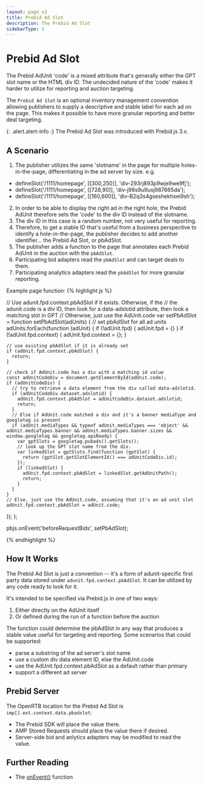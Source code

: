 ```yaml
---
layout: page_v2
title: Prebid Ad Slot
description: The Prebid Ad Slot
sidebarType: 1
---
```


# Prebid Ad Slot

The Prebid AdUnit 'code' is a mixed attribute that's generally either the GPT slot name or the HTML div ID. The undecided nature of the 'code' makes it harder to utilize for reporting and auction targeting.

The `Prebid Ad Slot` is an optional inventory management convention allowing publishers to supply a descriptive and stable label for each ad on the page. This makes it possible to have more granular reporting and better deal targeting.

{: .alert.alert-info :}
The Prebid Ad Slot was introduced with Prebid.js 3.x.

## A Scenario

1. The publisher utilizes the same 'slotname' in the page for multiple holes-in-the-page, differentiating in the ad server by size. e.g.
- defineSlot('/1111/homepage', [[300,250]], 'div-293rj893p9wje9we9fj');
- defineSlot('/1111/homepage', [[728,90]], 'div-j98s9u9usj987665da');
- defineSlot('/1111/homepage', [[160,600]], 'div-B2q3s4gseshekhsei9sh');
2. In order to be able to display the right ad in the right hole, the Prebid AdUnit therefore sets the 'code' to the div ID instead of the slotname.
3. The div ID in this case is a random number, not very useful for reporting.
4. Therefore, to get a stable ID that's useful from a business perspective to identify a hole-in-the-page, the publisher
decides to add another identifier... the Prebid Ad Slot, or pbAdSlot.
5. The publisher adds a function to the page that annotates each Prebid AdUnit in the auction with the `pbAdSlot`.
6. Participating bid adapters read the `pbAdSlot` and can target deals to them.
7. Participating analytics adapters read the `pbAdSlot` for more granular reporting.

Example page function:
{% highlight js %}

// Use adunit.fpd.context.pbAdSlot if it exists. Otherwise, if the 
// the adunit.code is a div ID, then look for a data-adslotid attribute, then look a matching slot in GPT
// Otherwise, just use the AdUnit.code
var setPbAdSlot = function setPbAdSlot(adUnits) {
  // set pbAdSlot for all ad units
  adUnits.forEach(function (adUnit) {
    if (!adUnit.fpd) {
      adUnit.fpd = {}
    }
    if (!adUnit.fpd.context) {
      adUnit.fpd.context = {};
    }

    // use existing pbAdSlot if it is already set
    if (adUnit.fpd.context.pbAdSlot) {
      return;
    }

    // check if AdUnit.code has a div with a matching id value
    const adUnitCodeDiv = document.getElementById(adUnit.code);
    if (adUnitCodeDiv) {
      // try to retrieve a data element from the div called data-adslotid.
      if (adUnitCodeDiv.dataset.adslotid) {
        adUnit.fpd.context.pbAdSlot = adUnitCodeDiv.dataset.adslotid;
        return;
      }
      // Else if AdUnit.code matched a div and it's a banner mediaType and googletag is present
      if (adUnit.mediaTypes && typeof adUnit.mediaTypes === 'object' && adUnit.mediaTypes.banner && adUnit.mediaTypes.banner.sizes && window.googletag && googletag.apiReady) {
        var gptSlots = googletag.pubads().getSlots();
        // look up the GPT slot name from the div.
        var linkedSlot = gptSlots.find(function (gptSlot) {
          return (gptSlot.getSlotElementId() === adUnitCodeDiv.id);
        });
        if (linkedSlot) {
          adUnit.fpd.context.pbAdSlot = linkedSlot.getAdUnitPath();
          return;
        }
      }
    }
    // Else, just use the AdUnit.code, assuming that it's an ad unit slot
    adUnit.fpd.context.pbAdSlot = adUnit.code;
  });
};

pbjs.onEvent('beforeRequestBids', setPbAdSlot);

{% endhighlight %}

## How It Works

The Prebid Ad Slot is just a convention -- it's a form of adunit-specific first party data
stored under `adunit.fpd.context.pbAdSlot`. 
It can be utilized by any code ready to look for it.

It's intended to be specified via Prebid.js in one of two ways:

1. Either directly on the AdUnit itself
2. Or defined during the run of a function before the auction

The function could determine the pbAdSlot in any way that produces a stable value useful for targeting and reporting.
Some scenarios that could be supported:

- parse a substring of the ad server's slot name
- use a custom div data element ID, else the AdUnit.code
- use the AdUnit.fpd.context.pbAdSlot as a default rather than primary
- support a different ad server

## Prebid Server

The OpenRTB location for the Prebid Ad Slot is `imp[].ext.context.data.pbadslot`:

- The Prebid SDK will place the value there.
- AMP Stored Requests should place the value there if desired.
- Server-side bid and anlytics adapters may be modified to read the value.

## Further Reading

- The [onEvent()](/dev-docs/publisher-api-reference.html#module_pbjs.onEvent) function

